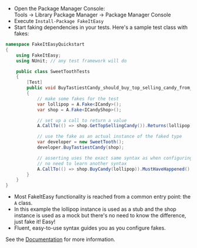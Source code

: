 * Open the Package Manager Console:  
Tools → Library Package Manager → Package Manager Console
* Execute `Install-Package FakeItEasy`
* Start faking dependencies in your tests. Here's a sample test class with fakes:

```csharp
namespace FakeItEasyQuickstart
{
    using FakeItEasy;
    using NUnit; // any test framework will do

    public class SweetToothTests
    {
        [Test]
        public void BuyTastiestCandy_should_buy_top_selling_candy_from_shop
        {
            // make some fakes for the test
            var lollipop = A.Fake<ICandy>();
            var shop = A.Fake<ICandyShop>();

            // set up a call to return a value
            A.CallTo(() => shop.GetTopSellingCandy()).Returns(lollipop);

            // use the fake as an actual instance of the faked type
            var developer = new SweetTooth();
            developer.BuyTastiestCandy(shop);

            // asserting uses the exact same syntax as when configuring calls—
            // no need to learn another syntax
            A.CallTo(() => shop.BuyCandy(lollipop)).MustHaveHappened();        }
        }
    }
}
```

* Most FakeItEasy functionality is reached from a common entry point: the `A` class.
* In this example the lollipop instance is used as a stub and the shop instance is used as a mock but there's no need to know the difference, just fake it! Easy!
* Fluent, easy-to-use syntax guides you as you configure fakes.

See the [Documentation](.) for more information.